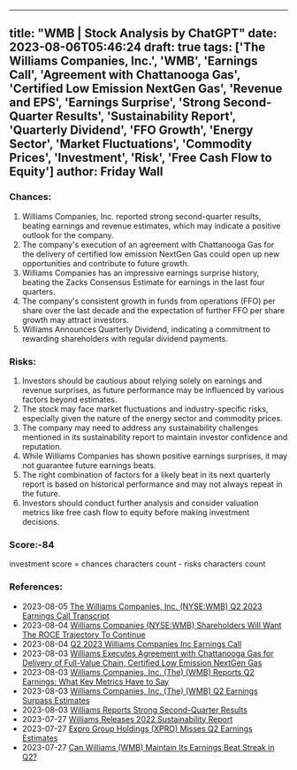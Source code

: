 
---
title: "WMB | Stock Analysis by ChatGPT"
date: 2023-08-06T05:46:24
draft: true
tags: ['The Williams Companies, Inc.', 'WMB', 'Earnings Call', 'Agreement with Chattanooga Gas', 'Certified Low Emission NextGen Gas', 'Revenue and EPS', 'Earnings Surprise', 'Strong Second-Quarter Results', 'Sustainability Report', 'Quarterly Dividend', 'FFO Growth', 'Energy Sector', 'Market Fluctuations', 'Commodity Prices', 'Investment', 'Risk', 'Free Cash Flow to Equity']
author: Friday Wall
---

### Chances:
1. Williams Companies, Inc. reported strong second-quarter results, beating earnings and revenue estimates, which may indicate a positive outlook for the company.
2. The company's execution of an agreement with Chattanooga Gas for the delivery of certified low emission NextGen Gas could open up new opportunities and contribute to future growth.
3. Williams Companies has an impressive earnings surprise history, beating the Zacks Consensus Estimate for earnings in the last four quarters.
4. The company's consistent growth in funds from operations (FFO) per share over the last decade and the expectation of further FFO per share growth may attract investors.
5. Williams Announces Quarterly Dividend, indicating a commitment to rewarding shareholders with regular dividend payments.
### Risks:
1. Investors should be cautious about relying solely on earnings and revenue surprises, as future performance may be influenced by various factors beyond estimates.
2. The stock may face market fluctuations and industry-specific risks, especially given the nature of the energy sector and commodity prices.
3. The company may need to address any sustainability challenges mentioned in its sustainability report to maintain investor confidence and reputation.
4. While Williams Companies has shown positive earnings surprises, it may not guarantee future earnings beats.
5. The right combination of factors for a likely beat in its next quarterly report is based on historical performance and may not always repeat in the future.
6. Investors should conduct further analysis and consider valuation metrics like free cash flow to equity before making investment decisions.
### Score:-84
investment score = chances characters count - risks characters count
### References:
- 2023-08-05 [The Williams Companies, Inc. (NYSE:WMB) Q2 2023 Earnings Call Transcript](https://finance.yahoo.com/news/williams-companies-inc-nyse-wmb-155428442.html?.tsrc=rss)
- 2023-08-04 [Williams Companies (NYSE:WMB) Shareholders Will Want The ROCE Trajectory To Continue](https://finance.yahoo.com/news/williams-companies-nyse-wmb-shareholders-111759721.html?.tsrc=rss)
- 2023-08-04 [Q2 2023 Williams Companies Inc Earnings Call](https://finance.yahoo.com/news/q2-2023-williams-companies-inc-044430087.html?.tsrc=rss)
- 2023-08-03 [Williams Executes Agreement with Chattanooga Gas for Delivery of Full-Value Chain, Certified Low Emission NextGen Gas](https://finance.yahoo.com/news/williams-executes-agreement-chattanooga-gas-120000257.html?.tsrc=rss)
- 2023-08-03 [Williams Companies, Inc. (The) (WMB) Reports Q2 Earnings: What Key Metrics Have to Say](https://finance.yahoo.com/news/williams-companies-inc-wmb-reports-010009579.html?.tsrc=rss)
- 2023-08-03 [Williams Companies, Inc. (The) (WMB) Q2 Earnings Surpass Estimates](https://finance.yahoo.com/news/williams-companies-inc-wmb-q2-220513513.html?.tsrc=rss)
- 2023-08-03 [Williams Reports Strong Second-Quarter Results](https://finance.yahoo.com/news/williams-reports-strong-second-quarter-201500668.html?.tsrc=rss)
- 2023-07-27 [Williams Releases 2022 Sustainability Report](https://finance.yahoo.com/news/williams-releases-2022-sustainability-report-131500089.html?.tsrc=rss)
- 2023-07-27 [Expro Group Holdings (XPRO) Misses Q2 Earnings Estimates](https://finance.yahoo.com/news/expro-group-holdings-xpro-misses-123514938.html?.tsrc=rss)
- 2023-07-27 [Can Williams (WMB) Maintain Its Earnings Beat Streak in Q2?](https://finance.yahoo.com/news/williams-wmb-maintain-earnings-beat-120100623.html?.tsrc=rss)


                